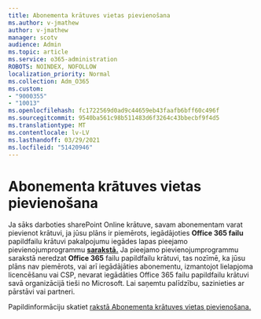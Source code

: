 ```yaml
---
title: Abonementa krātuves vietas pievienošana
ms.author: v-jmathew
author: v-jmathew
manager: scotv
audience: Admin
ms.topic: article
ms.service: o365-administration
ROBOTS: NOINDEX, NOFOLLOW
localization_priority: Normal
ms.collection: Adm_O365
ms.custom:
- "9000355"
- "10013"
ms.openlocfilehash: fc1722569d0ad9c44659eb43faafb6bff60c496f
ms.sourcegitcommit: 9540ba561c98b511483d6f3264c43bbecbf9f4d5
ms.translationtype: MT
ms.contentlocale: lv-LV
ms.lasthandoff: 03/29/2021
ms.locfileid: "51420946"
---
```

# <a name="add-storage-space-for-your-subscription"></a>Abonementa krātuves vietas pievienošana

Ja sāks darboties sharePoint Online krātuve, savam abonementam varat [](https://docs.microsoft.com/microsoft-365/commerce/add-storage-space) pievienot krātuvi, ja jūsu plāns ir piemērots, iegādājoties **Office 365 failu** papildfailu krātuvi pakalpojumu iegādes lapas pieejamo pievienojumprogrammu **[sarakstā.](https://go.microsoft.com/fwlink/p/?linkid=868433)** Ja pieejamo pievienojumprogrammu sarakstā neredzat **Office 365** failu papildfailu krātuvi, tas nozīmē, ka jūsu plāns nav piemērots, vai arī iegādājāties abonementu, izmantojot lielapjoma licencēšanu vai CSP, nevarat iegādāties Office 365 failu papildfailu krātuvi savā organizācijā tieši no Microsoft. Lai saņemtu palīdzību, sazinieties ar pārstāvi vai partneri.

Papildinformāciju skatiet [rakstā Abonementa krātuves vietas pievienošana.](https://docs.microsoft.com/microsoft-365/commerce/add-storage-space)
